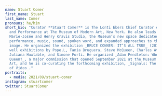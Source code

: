 ```yaml
---
name: Stuart Comer
first_name: Stuart
last_name: Comer
pronouns: he/him
short_bio: "Curator **Stuart Comer** is The Lonti Ebers Chief Curator of Media
  and Performance at The Museum of Modern Art, New York. He also leads The
  Marie-Josée and Henry Kravis Studio, the Museum’s new space dedicated to
  performance, music, sound, spoken word, and expanded approaches to the moving
  image. He organized the exhibition _BRUCE CONNER: IT’S ALL TRUE_ (2016), as
  well exhibitions by Pope.L, Tania Bruguera, Steve McQueen, Charles Atlas,
  Juliana Huxtable, and Simone Forti. He organized _Adam Pendleton: Who Is
  Queen?_, a major commission that opened September 2021 at the Museum of Modern
  Art, and he is co-curating the forthcoming exhibition, _Signals: The Politics
  of Video_."
portraits:
  - media: 2021/09/stuart-comer
instagram: stuartcomer
twitter: StuartComer
---
```


